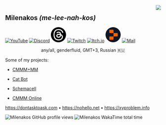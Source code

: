 <img align="right" src="https://github-readme-stats.vercel.app/api?username=milena-kos">

## Milenakos *(me-lee-nah-kos)*

[<img src="https://github.com/gauravghongde/social-icons/raw/master/SVG/Color/Youtube.svg" alt="YouTube" style="width:49px;"/>](https://youtube.com/@Milenakos)
[<img src="https://web.archive.org/web/20230316022805if_/https://pnggrid.com/wp-content/uploads/2021/05/Discord-Logo-Circle-2048x2048.png" alt="Discord" style="width:49px;"/>](https://discord.gg/4AuJn7FepS)
[<img src="threadsicon.png" alt="Threads" style="width:49px;"/>](https://threads.net/milenakoscm)
[<img src="https://github.com/gauravghongde/social-icons/raw/master/SVG/Color/Twitch.svg" alt="Twitch" style="width:49px;"/>](https://twitch.tv/milenakos)
[<img src="https://static-00.iconduck.com/assets.00/itch-io-icon-512x512-wwio9bi8.png" alt="Itch.io" style="width:49px;"/>](https://milenakos.itch.io)
[<img src="replitcircle.png" alt="Replit" style="width:49px;"/>](https://replit.com/@milenakos)
[<img src="https://github.com/gauravghongde/social-icons/raw/master/SVG/Color/Gmail.svg" alt="Mail" style="width:49px;"/>](mailto:milenakos@duck.com)

<p align="center">
any/all, genderfluid, GMT+3, Russian 🇷🇺
</p>

Some of my projects:

- [CMMM+MM](https://milenakos.itch.io/cmmm-plus-milenakos-mod)

- [Cat Bot](https://github.com/milena-kos/cat-bot)

- [Schemacell](https://milenakos.itch.io/schemacell)

- [CMMM Online](https://milenakos.itch.io/cmmm-online)

https://dontasktoask.com • https://nohello.net • https://xyproblem.info

![Milenakos GitHub profile views](https://komarev.com/ghpvc/?username=milena-kos&label=Profile%20views&color=4f94ef)
![Milenakos WakaTime total time](https://wakatime.com/badge/user/9255df94-b002-4908-90da-d71683162640.svg)
